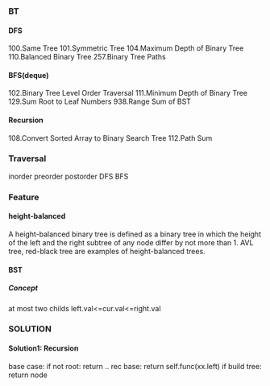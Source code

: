 ### BT
#### DFS
100.Same Tree
101.Symmetric Tree
104.Maximum Depth of Binary Tree
110.Balanced Binary Tree
257.Binary Tree Paths

#### BFS(deque)
102.Binary Tree Level Order Traversal
111.Minimum Depth of Binary Tree
129.Sum Root to Leaf Numbers
938.Range Sum of BST

#### Recursion
108.Convert Sorted Array to Binary Search Tree
112.Path Sum

### Traversal
inorder
preorder
postorder
DFS 
BFS

### Feature
#### height-balanced
A height-balanced binary tree is defined as a binary tree in which the height of the left and the right subtree of any node differ by not more than 1. AVL tree, red-black tree are examples of height-balanced trees. 

#### BST
##### Concept
at most two childs
left.val<=cur.val<=right.val

### SOLUTION
#### Solution1: Recursion
base case: if not root: return ..
rec base: return self.func(xx.left)
if build tree: return node
